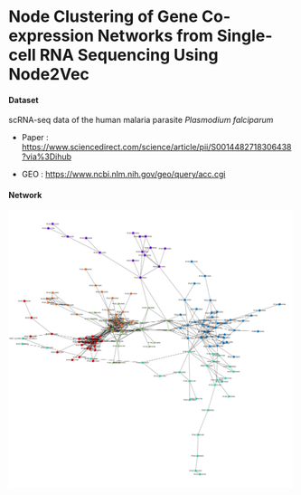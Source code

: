 # Node Clustering of Gene Co-expression Networks from Single-cell RNA Sequencing Using Node2Vec


#### Dataset

scRNA-seq data of the human malaria parasite _Plasmodium falciparum_

- Paper : https://www.sciencedirect.com/science/article/pii/S0014482718306438?via%3Dihub

- GEO : https://www.ncbi.nlm.nih.gov/geo/query/acc.cgi


#### Network

<img src="https://github.com/mhlee216/Gene_Clustering_Node2Vec/blob/main/Network.png">
